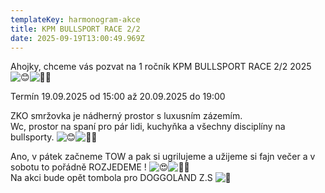 ```yaml
---
templateKey: harmonogram-akce
title: KPM BULLSPORT RACE 2/2
date: 2025-09-19T13:00:49.969Z
---
```

Ahojky, chceme vás pozvat na 1 ročník KPM BULLSPORT RACE 2/2 2025 ![😊](https://static.xx.fbcdn.net/images/emoji.php/v9/t7f/1/16/1f60a.png)![👌🏼](https://static.xx.fbcdn.net/images/emoji.php/v9/t37/1/16/1f44c_1f3fc.png)

T﻿ermín 19.09.2025 od 15:00 až 20.09.2025 do 19:00

ZKO smržovka je nádherný prostor s luxusním zázemím.\
Wc, prostor na spaní pro pár lidi, kuchyňka a všechny disciplíny na bullsporty. ![😊](https://static.xx.fbcdn.net/images/emoji.php/v9/t7f/1/16/1f60a.png)![👌🏼](https://static.xx.fbcdn.net/images/emoji.php/v9/t37/1/16/1f44c_1f3fc.png)

Ano, v pátek začneme TOW a pak si ugrilujeme a užijeme si fajn večer a v sobotu to pořádně ROZJEDEME ! ![😍](https://static.xx.fbcdn.net/images/emoji.php/v9/t2/1/16/1f60d.png)![👌🏼](https://static.xx.fbcdn.net/images/emoji.php/v9/t37/1/16/1f44c_1f3fc.png)\
Na akci bude opět tombola pro DOGGOLAND Z.S ![🩷](https://static.xx.fbcdn.net/images/emoji.php/v9/t99/1/16/1fa77.png)